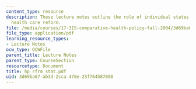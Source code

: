```yaml
---
content_type: resource
description: These lecture notes outline the role of individual states in American
  health care reform.
file: /media/courses/17-315-comparative-health-policy-fall-2004/3d69ba67ab3d2cca478e23f764587808_hp_rfrm_stat.pdf
file_type: application/pdf
learning_resource_types:
- Lecture Notes
ocw_type: OCWFile
parent_title: Lecture Notes
parent_type: CourseSection
resourcetype: Document
title: hp_rfrm_stat.pdf
uid: 3d69ba67-ab3d-2cca-478e-23f764587808
---
```

